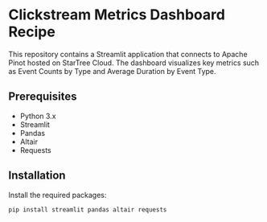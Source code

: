 # Clickstream Metrics Dashboard Recipe

This repository contains a Streamlit application that connects to Apache Pinot hosted on StarTree Cloud. The dashboard visualizes key metrics such as Event Counts by Type and Average Duration by Event Type.

## Prerequisites

- Python 3.x
- Streamlit
- Pandas
- Altair
- Requests

## Installation

Install the required packages:
```bash
pip install streamlit pandas altair requests
